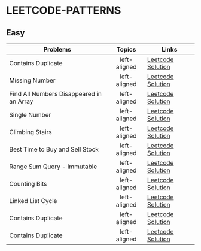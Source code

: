 # LEETCODE-PATTERNS

## Easy
| Problems                                 |      Topics               |  Links                                                                       |
|------------------------------------------|:-------------------------:|------------------------------------------------------------------------------|
| Contains Duplicate                       |  left-aligned             | [Leetcode](https://link-url-here.org) [Solution](./easy/contains_dupicate.go)|
| Missing Number                           |  left-aligned             | [Leetcode](https://link-url-here.org) [Solution](./easy/contains_dupicate.go)|
| Find All Numbers Disappeared in an Array |  left-aligned             | [Leetcode](https://link-url-here.org) [Solution](./easy/contains_dupicate.go)|
| Single Number                            |  left-aligned             | [Leetcode](https://link-url-here.org) [Solution](./easy/contains_dupicate.go)|
| Climbing Stairs                          |  left-aligned             | [Leetcode](https://link-url-here.org) [Solution](./easy/contains_dupicate.go)|
| Best Time to Buy and Sell Stock          |  left-aligned             | [Leetcode](https://link-url-here.org) [Solution](./easy/contains_dupicate.go)|
| Range Sum Query - Immutable              |  left-aligned             | [Leetcode](https://link-url-here.org) [Solution](./easy/contains_dupicate.go)|
| Counting Bits                            |  left-aligned             | [Leetcode](https://link-url-here.org) [Solution](./easy/contains_dupicate.go)|
| Linked List Cycle                        |  left-aligned             | [Leetcode](https://link-url-here.org) [Solution](./easy/contains_dupicate.go)|
| Contains Duplicate         |  left-aligned             | [Leetcode](https://link-url-here.org) [Solution](./easy/contains_dupicate.go)|
| Contains Duplicate         |  left-aligned             | [Leetcode](https://link-url-here.org) [Solution](./easy/contains_dupicate.go)|

